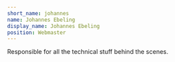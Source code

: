 ```yaml
---
short_name: johannes
name: Johannes Ebeling
display_name: Johannes Ebeling
position: Webmaster
---
```

Responsible for all the technical stuff behind the scenes.